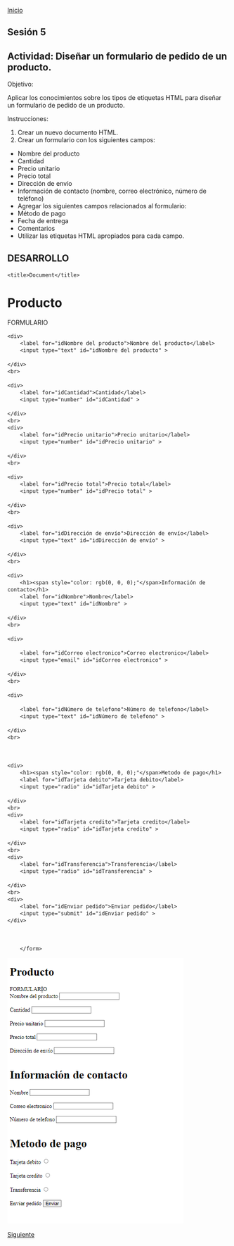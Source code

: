 <!-- No borrar o modificar -->
[Inicio](./index.md)

## Sesión 5 


<!-- Su documentación aquí -->

## Actividad: Diseñar un formulario de pedido de un producto.

Objetivo:

Aplicar los conocimientos sobre los tipos de etiquetas HTML para diseñar un formulario de pedido de un producto.

Instrucciones:

1. Crear un nuevo documento HTML.
2. Crear un formulario con los siguientes campos:

* Nombre del producto
* Cantidad
* Precio unitario
* Precio total
* Dirección de envío
* Información de contacto (nombre, correo electrónico, número de teléfono)
* Agregar los siguientes campos relacionados al formulario:
* Método de pago
* Fecha de entrega
* Comentarios
* Utilizar las etiquetas HTML apropiados para cada campo.
  
## DESARROLLO 

<!DOCTYPE html>
<html lang="en">

<head>
    <meta charset="UTF-8">
    <meta name="viewport" content="width=device-width, initial-scale=1.0">
   
    <title>Document</title>
</head>

<body>
    <h1>Producto</h1>
    <form>FORMULARIO</form>
    
    <div>
        <label for="idNombre del producto">Nombre del producto</label>
        <input type="text" id="idNombre del producto" >
    
    </div>
    <br>
    
    <div>
        <label for="idCantidad">Cantidad</label>
        <input type="number" id="idCantidad" >
    
    </div>
    <br>
    <div>
        <label for="idPrecio unitario">Precio unitario</label>
        <input type="number" id="idPrecio unitario" >
    
    </div>
    <br>
    
    <div>
        <label for="idPrecio total">Precio total</label>
        <input type="number" id="idPrecio total" >
    
    </div>
    <br>
    
    <div>
        <label for="idDirección de envío">Dirección de envío</label>
        <input type="text" id="idDirección de envío" >
    
    </div>
    <br>
    
    <div>
        <h1><span style="color: rgb(0, 0, 0);"</span>Información de contacto</h1>
        <label for="idNombre">Nombre</label>
        <input type="text" id="idNombre" >
    
    </div>
    <br>
    
    <div>
       
        <label for="idCorreo electronico">Correo electronico</label>
        <input type="email" id="idCorreo electronico" >
    
    </div>
    <br>
    
    <div>
       
        <label for="idNúmero de telefono">Número de telefono</label>
        <input type="text" id="idNúmero de telefono" >
    
    </div>
    <br>
    
    
    
    <div>
        <h1><span style="color: rgb(0, 0, 0);"</span>Metodo de pago</h1>
        <label for="idTarjeta debito">Tarjeta debito</label>
        <input type="radio" id="idTarjeta debito" >
    
    </div>
    <br>
    <div>
        <label for="idTarjeta credito">Tarjeta credito</label>
        <input type="radio" id="idTarjeta credito" >
    
    </div>
    <br>
    <div>
        <label for="idTransferencia">Transferencia</label>
        <input type="radio" id="idTransferencia" >
    
    </div>
    <br>
    <div>
        <label for="idEnviar pedido">Enviar pedido</label>
        <input type="submit" id="idEnviar pedido" >
    </div>
    

    
        </form>
    
    
</body>

</html>


![](image-26.png)


[Siguiente](./sesion6.md)

